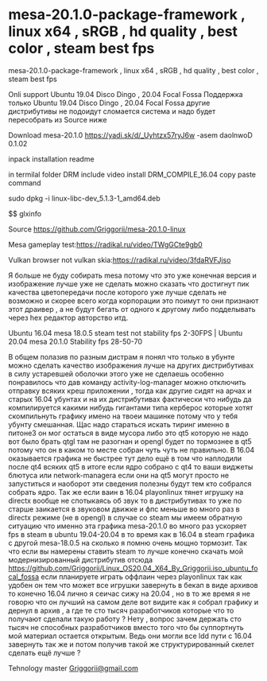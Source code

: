 # mesa-20.1.0-package-framework , linux x64 , sRGB , hd quality , best color , steam best fps
mesa-20.1.0-package-framework , linux x64 , sRGB , hd quality , best color , steam best fps

Onli support Ubuntu 19.04 Disco Dingo , 20.04 Focal Fossa  Поддержка только Ubuntu 19.04 Disco Dingo , 20.04 Focal Fossa  другие дистрибутивы не подоидут сломается система и надо будет пересобрать из Source ниже

Download mesa-20.1.0      https://yadi.sk/d/_Uyhtzx57ryJ6w               ‮Download mesa-20.1.0

inpack installation readme

in termilal folder DRM include video install DRM_COMPILE_16.04 copy paste command

sudo dpkg -i linux-libc-dev_5.1.3-1_amd64.deb

$$ glxinfo

Source https://github.com/Griggorii/mesa-20.1.0-linux

Mesa gameplay test:https://radikal.ru/video/TWgGCte9gb0

Vulkan browser not vulkan skia:https://radikal.ru/video/3fdaRVFJjso

Я больше не буду собирать mesa потому что это уже конечная версия и изображение лучше уже не сделать можно сказать что 
достигнут пик качества цветопередачи после которого уже лучше сделать не возможно и скорее всего когда корпорации это поимут то они признают этот драивер , а не будут бегать от одного к другому либо подделывать через hex редактор авторство итд.

Ubuntu 16.04 mesa 18.0.5 steam test not stability fps 2-30FPS | Ubuntu 20.04 mesa 20.1.0 Stability fps 28-50-70

В общем полазив по разным дистрам я понял что только в убунте можно сделать качество изображения лучше на других дистрибутивах в силу устаревшей оболочки этого уже не сделаешь особенно понравилось что дав команду activity-log-manager 
можно отключить отправку всяких креш приложении , тогда как другие сидят на арчах и старых 16.04 убунтах и на их дистрибутивах фактически что нибудь да компилируется какими нибудь гигантами типа керберос которые хотят скомпильнуть графику имено на твоеи машинке потому что у тебя убунту смешанная. 
Щас надо стараться искать тиринг именно в питоне3 он мог остаться в виде мусора либо это qt5 которую не надо вот было брать qtgl там не разогнан и opengl будет по тормознее в qt5 потому что он в каком то месте собран чуть чуть не правильно. 
В 16.04 оказывается графика не быстрее тут дело ещё в  том что наплодили после qt4 всяких qt5 в итоге если ядро 
собрано с qt4 то ваши виджеты блютуса или network-managera если они на qt5 могут просто не запуститься и наоборот эти сведения полезны будут тем кто собрался собрать ядро. 
Так же если ваин в 16.04 playonlinux тянет игрушку на directx вообще не спотыкаясь об звук то в дистрибутивах то уже по старше заикается в звуковом движке и фпс меньше во много раз в directx режиме (не в opengl) в случае со steam мы имеем обратную ситуацию что именно эта графика mesa-20.1.0 во много раз ускоряет fps в steam в ubuntu 19.04-20.04 в то время как в 16.04 в steam графика с другой mesa-18.0.5 на сколько я помню очень мощно тормозит. Так что если вы намерены ставить steam то лучше конечно скачать мой модернизированный дистрибутив отсюда https://github.com/Griggorii/Linux_OS20.04_X64_By_Griggorii.iso_ubuntu_focal_fossa если планируете играть оффлаин через playonlinux так как удобен он тем что может все игрушки завернуть в бекап в виде архивов то конечно 16.04 лично я сеичас сижу на 20.04 , но в то же время я не говорю что он лучший на самом деле вот видите как я собрал графику и дернул в архив , а где те сто тысяч разработчиков которые что то получают сделали такую работу ? Нету , вопрос зачем держать сто тысяч не способных разработчиков вместо того что бы суппортнуть мой материал остается открытым. Ведь они могли все ldd пути с 16.04 завернуть так же и потом получив такой же структурированный скелет сделать ещё лучше ?

Tehnology master
Griggorii@gmail.com
